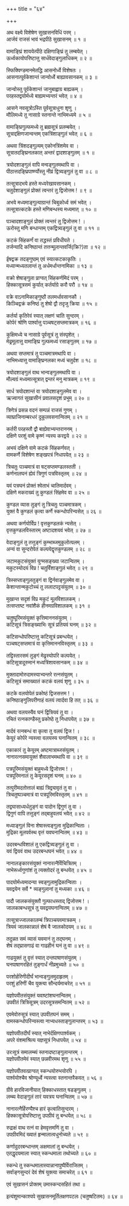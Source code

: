 +++
title = "६४"

+++
  
  
  
  
अथ वक्ष्ये विशेषेण सुखासनविधिं परम् ।  
आर्जवं राजसं भावं भद्रपीठे सुखासनम् ॥ १ ॥  
  
वामाङ्घ्रिं शाययेत्पीठे दक्षिणाङ्घ्रिं तु लम्बयेत् ।  
ऊर्ध्वकायोपरिष्टात्तु सार्धवेदाङ्गुलाधिकम् ॥ २ ॥  
  
स्फिक्पिण्डमानमेतद्धि आसनोर्ध्वे विशेषतः ।  
आसनात्पूर्वकेशान्तं जान्वोर्ध्वे बाह्यावसानकम् ॥ ३ ॥  
  
जान्वोस्तु पूर्वकेशान्तं जानुबाह्वाग्र बाह्यकम् ।  
परहस्तद्वयोर्मध्ये बाह्यमभ्यन्तरं भवेत् ॥ ४ ॥  
  
आसने नवसूत्रोऽस्ति पूर्वसूत्राधुना शृणु ।  
मौलिमध्ये तु नासाग्रे स्तनान्ते नाभिमध्यमे ॥ ५ ॥  
  
वामाङ्घ्रिगुल्फमध्ये तु ब्रह्मसूत्रं प्रलम्बयेत् ।  
सूत्राद्दक्षिणजान्वन्तम् एकत्रिंशाङ्गुलं भवेत् ॥ ६ ॥  
  
अथवा त्रिंशदङ्गुल्यम् एकोनत्रिंशमेव वा ।  
सूत्रातदङ्घ्रिनलकात् अन्तरं द्वादशाङ्गुलम् ॥ १ ॥  
  
त्रयोदशाङ्गुलं वापि मन्वङ्गुलमथापि वा ।  
पीठात्तदङ्घ्रिपार्ष्ण्योस्तु नीव्रं द्वित्र्यङ्गुलं तु वा ॥ ८ ॥  
  
तत्सूत्रादभये हस्ते मध्यरेखावसानकम् ।  
चतुर्दशाङ्गुलं प्रोक्तं त्वन्तरं तु द्विजोत्तम ! ॥ ९ ॥  
  
अभये मध्यमाङ्गुल्याग्रान्तं चिबुकोर्ध्व समं भवेत् ।  
तत्सूत्रात्कटके हस्ते मणिबन्धस्य मध्यमात् ॥ १० ॥  
  
पञ्चादशाङ्गुलं प्रोक्तं त्वन्तरं तु द्विजोत्तम ! ।  
ऊरोस्तु मणि बन्धान्तम् एकद्वित्र्यङ्गुलं तु वा ॥ ११ ॥  
  
कटकं सिंहकर्णं वा तद्धस्तं प्रविधीयते ।  
तर्जन्यादि कनिष्ठान्तं तत्तन्मूलान्तवर्जि(क्रि?)ता ॥ १२ ॥  
  
ईषद्वक्र तदङ्गुष्ठम् एवं स्यात्कटकाकृतिः ।  
मध्यान्मध्यतलान्तं तु अर्धमर्धान्तनामिका ॥ १३ ॥  
  
वक्रो शेषाङ्गुला प्राग्वत् सिंहकर्णमिदं परम् ।  
हिक्कासूत्रसमं कुर्यात् कर्तर्याग्रे करौ परौ ॥ १४ ॥  
  
वक्रे वाऽनामिकाङ्गुष्ठौ तलमर्धावसानकौ ।  
किञ्चिद्वक्रं कनिष्ठं तु शेषो द्वौ तदृजु क्रिया ॥ १५ ॥  
  
कर्तर्या कृतिरेवं स्यात् लक्षणं चाति सुन्दरम् ।  
कोर्परं श्रोणि पार्श्वात्तु पञ्चषट्सप्तमात्रकम् ॥ १६ ॥  
  
कुक्षिमध्ये च नासाग्रे पूर्वसूत्रं तु संस्पृशेत् ।  
मेढ्रमूलात्तु वामाङ्घ्रि गुल्फमध्यं रसाङ्गुलम् ॥ १७ ॥  
  
अथवा सप्तमात्रं तु पञ्चमात्रमथापि वा ।  
नाभिमध्यात्तु वामाङ्घ्रिनलका मध्यं चतुर्दश ॥ १८ ॥  
  
त्रयोदशाङ्गुलं वाथ भान्वङ्गुलमथापि वा ।  
मौल्यग्रं मध्यमात्सूत्रात् द्वन्तरं मनु मात्रकम् ॥ १९ ॥  
  
सार्ध त्रयोदशान्तं वा त्रयोदशाङ्गुलमेव वा ।  
ऋज्वागतं सुखासीनं प्रवालसदृशं प्रभुम् ॥ २० ॥  
  
त्रिणेत्रं प्रसन्न वदनं सम्पन्नं राजसं गुणम् ।  
व्याघ्राजिनाम्बरधरं दुकूलवसनान्वितम् ॥ २१ ॥  
  
कर्तरी परहस्तौ द्वौ बाह्येवाभ्यन्तराननम् ।  
दक्षिणे परशुं वामे कृष्णं न्यस्य करद्वये ॥ २२ ॥  
  
अभयं दक्षिणे वामे कटकं सिंहकर्णवत् ।  
वामकर्णे विशेषेण शङ्खपत्रं निधापयेत् ॥ २३ ॥  
  
त्रिचतुः पञ्चमात्रं वा षट्सप्तमण्डलस्तती ।  
कर्णनालघनं ह्येवं त्रिगुणं पत्रविस्तृतम् ॥ २४ ॥  
  
यवं पत्रघनं प्रोक्तं श्वेताभं चातिमार्दवम् ।  
दक्षिणे मकराख्यं तु कुण्डलं सिंहमेव वा ॥ २५ ॥  
  
कुण्डल व्यास तुङ्गं तु त्रिचतुः पञ्चमात्रकम् ।  
युक्तं वै कुण्डलं कृत्वा कर्णे स्कन्धोपरिन्यसेत् ॥ २६ ॥  
  
अथवा कर्णयोर्विप्र ! वृत्तकुण्डलकं न्यसेत् ।  
वृत्तकुण्डलविस्तारम् अष्टादशयवं भवेत् ॥ २७ ॥  
  
वेदाङ्गुलं तु तत्तुङ्गं कुम्भाब्जमुकुलोत्पलम् ।  
अन्यं वा सुन्दरोपेतं कल्पयेद्वृत्तकुण्डलम् ॥ २८ ॥  
  
जटामकुटसंयुक्तं युग्मसङ्ख्या जटान्वितम् ।  
मकुटस्योदयं विप्र ! चतुर्विंशाङ्गुलं भवेत् ॥ २९ ॥  
  
त्रिस्सप्ताङ्गुलतुङ्गं वा द्विर्नवाङ्गुलमेव वा ।  
केशान्तान्मकुटोच्चं तु ललाटपट्टसंयुतम् ॥ ३० ॥  
  
मुखान्त सदृशं विप्र मकुटं मूलविशालकम् ।  
तत्सप्ताष्ट नवांशैकं हीनमग्रविशालकम् ॥ ३१ ॥  
  
चतुष्पूरिमसंयुक्तं कृत्तिमाननसंयुतम् ।  
कटिसूत्रं त्रिसङ्ख्याभिः सूत्रं प्रतियवं घनम् ॥ ३२ ॥  
  
कटिसन्धोपरिष्टात्तु कटिसूत्रं प्रबन्धयेत् ।  
पञ्चषट्सप्तमात्रं वा कृत्तिमाननविस्तृतम् ॥ ३३ ॥  
  
तद्विस्तारसमं तुङ्गं मेढ्रस्योपरि कल्पयेत् ।  
कटिसूत्रादूरुमानं मध्यत्रिंशावसानकम् ॥ ३४ ॥  
  
मुक्तादामोरुदामस्याभ्यन्तरे रत्नसंयुतम् ।  
कटिसूत्रं समाख्यातं कटकं वलयं शृणु ॥ ३५ ॥  
  
कटके वलयोपेतं प्रकोष्ठं द्विजसत्तम ! ।  
कनिष्ठाङ्गुलिपरीणाहं वलयं त्वार्दवा हि तत् ॥ ३६ ॥  
  
अथवा वलयस्यैव घनं द्वित्रियवं तु वा ।  
रचितं रत्नकाण्डैस्तु प्रकोष्ठे तु निधापयेत् ॥ ३७ ॥  
  
मार्दवं रत्नबन्धं वा कृत्वा तु वलयं द्विज ! ।  
केयूरं कोर्परे न्यस्त्वा वलयस्य घनान्वितम् ॥ ३८ ॥  
  
एकाकारं तु केयूरम् अष्टमात्राब्जसंयुतम् ।  
नानारत्नसमायुक्तं शैवालाभमथापि वा ॥ ३९ ॥  
  
पत्रपूरिमसंयुक्तं बाहुमध्ये द्विजोत्तम ! ।  
पत्रपूरिमनालं तु केयूरसदृशं घनम् ॥ ४० ॥  
  
तत्पुरीमदतोत्तालं बाह्यं त्रिद्व्यावृतं तु वा ।  
त्रिचतुष्पञ्चमात्रं वा पत्रपूरिमविस्तृतम् ॥ ४१ ॥  
  
तद्व्यासाध्यर्धतुङ्गं वा पादोन द्विगुणं तु वा ।  
द्विगुणं वापि तत्तुङ्गं तद्बाहुवलयं भवेत् ॥ ४२ ॥  
  
मध्याङ्गुलं विना शेषास्त्वङ्गुला मुद्रिकान्विताः ।  
मुद्रिका मूलपर्वस्थ वृत्तं यवघनान्वितम् ॥ ४३ ॥  
  
उदरबन्धविशालं तु एकद्वित्र्यङ्गुलं तु वा ।  
यवं द्वियवं वाथ उदरबन्धघनं भवेत् ॥ ४४ ॥  
  
नानालङ्कारसंयुक्तं नानारत्नैर्विचित्रितम् ।  
नाभेरूर्ध्वगुणांशं तु त्यक्तोदरं तु बन्धयेत् ॥ ४५ ॥  
  
पादयोर्मध्यमादन्या स्वङ्गुलामुद्रिकान्विताः ।  
यवद्वयेन सर्वे * व्यङ्गुलानां तु मध्यका ॥ ४६ ॥  
  
पादौ जालकसंयुक्तौ गुल्फाधस्ताद् द्विजोत्तम ! ।  
जालकाबन्धसूत्रं तु यवद्वयघनान्वितम् ॥ ४७ ॥  
  
तत्सूत्राज्जालकालम्बं त्रिपञ्चयवमात्रकम् ।  
त्रियवं जालकान्नालं शेषं वै जालकोदयम् ॥ ४८ ॥  
  
तदुन्नत समं व्यासं यवमानं तु तद्घनम् ।  
शेषं तद्घ्रासगाढं वा गाढहीनं घनं तु वा ॥ ४९ ॥  
  
गाढयुक्तं तु वृत्तं स्यात् दन्तपाषाणसंयुतम् ।  
घनपाषाणरहितं तुङ्गार्धं नीव्रमुच्यते ॥ ५० ॥  
  
परशोर्हरिणीदीर्घं भान्वङ्गुलमुदाहृतम् ।  
परशुं हरिणीं चैव युक्त्या सौन्दर्यमाचरेत् ॥ ५१ ॥  
  
यज्ञोपवीतसंयुक्तं यवाष्टांशघनान्वितम् ।  
उपवीतं त्रित्रिसूत्रम् उदरसूत्रसमन्वितम् ॥ ५२ ॥  
  
एवमेवोरुसूत्रं स्यात् उपवीतघनं समम् ।  
वामस्कन्धोपरिन्यस्त्वा नाभ्यधस्ताङ्गुलान्तरम् ॥ ५३ ॥  
  
यज्ञोपवीतदीर्घं स्यात् नाभेर्दक्षिणपार्श्वकम् ।  
अपरे वंशमाश्रित्य यज्ञसूत्रं निधापयेत् ॥ ५४ ॥  
  
उरःसूत्रं समालम्ब्यं स्तनादष्टाङ्गुलान्तरम् ।  
यज्ञोपवीतमेवं स्यात् छन्नवीरमथ शृणु ॥ ५५ ॥  
  
यज्ञोपवीतवत्प्राग्वत् स्कन्धयोरुभयोरपि ।  
पार्श्वयोश्चैव श्रोण्यूर्ध्वे न्यस्त्वा स्तनान्तरैकवत् ॥ ५६ ॥  
  
ग्रीवे हारविजानीयात् हिक्काधस्तात् षडङ्गुलम् ।  
लम्ब्य वेदाङ्गुलं तारं यवत्रय घनान्वितम् ॥ ५७ ॥  
  
नानारत्नैर्हिरण्यैश्च हारं कृत्वातिसुन्दरम् ।  
हिक्कासूत्रोपरिष्टात्तु उपग्रीवं तु बन्धयेत् ॥ ५८ ॥  
  
रुद्राक्षं वाथ रत्नं वा हेमवृत्तमणिं तु वा ।  
उपग्रीवमिदं ख्यातं हृन्मालात्वधुनोच्यते ॥ ५९ ॥  
  
कर्णादुदरबन्धान्तम् अक्षमालां तु बन्धयेत् ।  
एतद्धृदयमाला स्यात् स्कन्धमाला तथोच्यते ॥ ६० ॥  
  
स्कन्धे तु स्कन्धमालास्यान्नानापुष्पैर्विराजितम् ।  
सर्वाङ्गसुन्दरं देवं शेषं युक्त्या समाचरेत् ॥ ६१ ॥  
  
एवं सुखासनं प्रोक्तम् उमास्कन्दसहितं तथा ॥  
  
इत्यंशुमान्काश्यपे सुखासनमूर्तिलक्षणपटलः (चतुष्षटितमः) ॥ ६४ ॥  